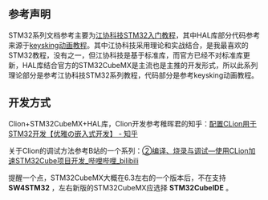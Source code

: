 ## 参考声明

STM32系列文档参考主要为[江协科技STM32入门教程](https://www.bilibili.com/video/BV1th411z7sn/?spm_id_from=333.1007.top_right_bar_window_custom_collection.content.click)，其中HAL库部分代码参考来源于[keysking动画教程](https://www.bilibili.com/video/BV12v4y1y7uV?spm_id_from=333.788.videopod.sections&vd_source=9360af603fa540663a17ba65dbad6a7d)。其中江协科技采用理论和实战结合，是我最喜欢的STM32教程，没有之一，但江协科技是基于标准库，而官方已经不对标准库更新，HAL库结合官方的STM32CubeMX是主流也是主推的开发形式，所以此系列理论部分是参考江协科技STM32系列教程，代码部分是参考keysking动画教程。

## 开发方式

Clion+STM32CubeMX+HAL库，Clion开发参考稚晖君的知乎：[配置CLion用于STM32开发【优雅の嵌入式开发】 - 知乎](https://zhuanlan.zhihu.com/p/145801160)

关于Clion的调试方法参考B站的一个系列：[②编译、烧录与调试—使用CLion加速STM32Cube项目开发_哔哩哔哩_bilibili](https://www.bilibili.com/video/BV16V4y1d7yU?spm_id_from=333.788.player.switch&vd_source=9360af603fa540663a17ba65dbad6a7d)

提醒一个点，STM32CubeMX大概在6.3左右的一个版本后，不在支持 **SW4STM32** ，左右新版的STM32CubeMX应选择 **STM32CubeIDE** 。

